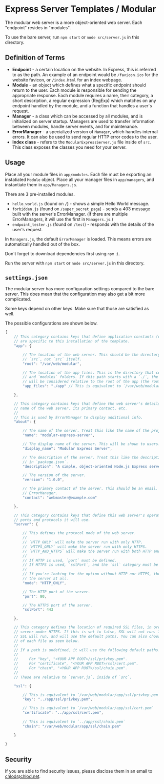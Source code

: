 # Express Server Templates / Modular
The modular web server is a more object-oriented web server. Each "endpoint" resides in "modules".

To use the bare server, run `npm start` or `node src/server.js` in this directory.

## Definition of Terms
* **Endpoint** - a certain location on the website. In Express, this is referred to as the path. An example of an endpoint would be `/favicon.ico` for the website favicon, or `/index.html` for an index webpage.
* **Module** - an object which defines what a specific endpoint should return to the user. Each module is responsible for sending the appropriate response. Each module requires a name, their category, a short description, a regular expression (RegExp) which matches on any endpoint handled by the module, and a function that handles a user's request.
* **Manager** - a class which can be accessed by all modules, and is initialized on server startup. Managers are used to transfer information between modules, handle server events, and for maintenance.
* **ErrorManager** - a specialized version of `Manager`, which handles internal errors. It can also be used to send regular HTTP error codes to the user.
* **Index class** - refers to the `ModularExpressServer.js` file inside of `src`. This class exposes the classes you need for your server.

## Usage

Place all your module files in `app/modules`. Each file must be exporting an instatiated `Module` object. Place all your manager files in `app/managers`, and instantiate them in `app/Managers.js`.

There are 3 pre-installed modules.
* `hello_world.js` (found on `/`) - shows a simple Hello World message.
* `forbidden.js` (found on `/super_secret_page`) - sends a 403 message built with the server's ErrorManager. (if there are multiple ErrorManagers, it will use the first in `Managers.js`.)
* `endpoint_tester.js` (found on `/test`) - responds with the details of the user's request.

In `Managers.js`, the default `ErrorManager` is loaded. This means errors are automatically handled out of the box.

Don't forget to download dependencies first using `npm i`.

Run the server with `npm start` or `node src/server.js` in this directory.

## `settings.json`
The modular server has more configuration settings compared to the bare server. This does mean that the configuration may also get a bit more complicated.

Some keys depend on other keys. Make sure that those are satisfied as well.

The possible configurations are shown below.
```js
{
    // This category contains keys that define application constants (constants that)
    // are specific to this installation of the template.
    "app": {

        // The location of the web server. This should be the directory that contains
        // `src`, not `src` itself.
        "root": "/var/web/modular",

        // The location of the app files. This is the directory that contains the `managers`
        // and `modules` folders. If this path starts with a `./`, the location of the folder
        // will be considered relative to the root of the app (the root as stated above.)
        "app_files": "./app" // This is equivalent to `/var/web/modular/app`

    },

    // This category contains keys that define the web server's details. This includes the
    // name of the web server, its primary contact, etc.
    //
    // This is used by ErrorManager to display additional info.
    "about": {

        // The name of the server. Treat this like the name of the project in `package.json`.
        "name": "modular-express-server",

        // The display name of the server. This will be shown to users.
        "display_name": "Modular Express Server",

        // The description of the server. Treat this like the description of the project
        // in `package.json`.
        "description": "A simple, object-oriented Node.js Express server that runs on Modules.",

        // The version of the server.
        "version": "1.0.0",

        // The primary contact of the server. This should be an email. If not, you should modify
        // ErrorManager.
        "contact": "webmaster@example.com"

    },

    // This category contains keys that define this web server's operation. This includes the
    // ports and protocols it will use.
    "server": {

        // This defines the protocol mode of the web server.
        //
        // `HTTP_ONLY` will make the server run with only HTTP.
        // `HTTPS_ONLY` will make the server run with only HTTPS.
        // `HTTP_AND_HTTPS` will make the server run with both HTTP and HTTPS.
        //
        // If HTTP is used, `port` must be defined.
        // If HTTPS is used, `sslPort`, and the `ssl` category must be defined.
        //
        // If you're looking for the option without HTTP nor HTTPS, then just don't run
        // the server at all.
        "mode": "HTTP_ONLY",

        // The HTTP port of the server.
        "port": 80,

        // The HTTPS port of the server.
        "sslPort": 443

    },

    // This category defines the location of required SSL files, in order to properly run the
    // server under HTTPS. If this is set to false, SSL will not run. If this is set to true,
    // SSL will run, and will use the default paths. You can also choose to customize the path
    // of each file as seen below.
    //
    // If a path is undefined, it will use the following default paths:
    // 
    //     For "key", "<YOUR APP ROOT>/ssl/privkey.pem".
    //     For "certificate", "<YOUR APP ROOT>/ssl/cert.pem".
    //     For "chain", "<YOUR APP ROOT>/ssl/chain.pem".
    //
    // These are relative to `server.js`, inside of `src`.

    "ssl": {

        // This is equivalent to `/var/web/modular/app/ssl/privkey.pem`
        "key": "../app/ssl/privkey.pem",

        // This is equivalent to `/var/web/modular/app/ssl/cert.pem`
        "certificate": "../app/ssl/cert.pem",
        
        // This is equivalent to `../app/ssl/chain.pem`
        "chain": "/var/web/modular/app/ssl/chain.pem"

    }
    
}
```

## Security
If you are able to find security issues, please disclose them in an email to [chlod@chlod.net](mailto:chlod@chlod.net).